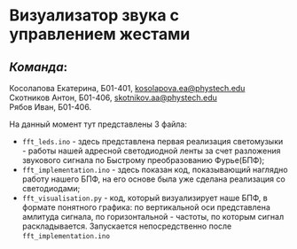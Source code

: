 # Визуализатор звука с управлением жестами

## *Команда*:

Косолапова Екатерина, Б01-401, kosolapova.ea@phystech.edu\
Скотников Антон, Б01-406, skotnikov.aa@phystech.edu\
Рябов Иван, Б01-406.

На данный момент тут представлены 3 файла:
* `fft_leds.ino` - здесь представлена первая реализация светомузыки - работы нашей адресной светодиодной ленты за счет разложения звукового сигнала по Быстрому преобразованию Фурье(БПФ);
* `fft_implementation.ino` - здесь показан код, показывающий наглядно работу нашего БПФ, на его основе была уже сделана реализация со светодиодами;
* `fft_visualisation.py` - код, который визуализирует наше БПФ, в формате понятного графика: по вертикальной оси представлена амлитуда сигнала, по горизонтальной - частоты, по которым сигнал раскладывается. Запускается непосредственно после `fft_implementation.ino`



